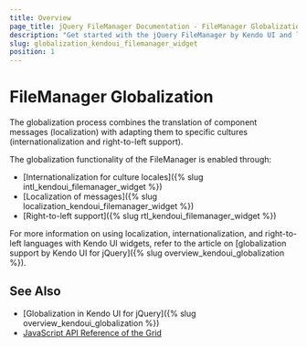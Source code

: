 ```yaml
---
title: Overview
page_title: jQuery FileManager Documentation - FileManager Globalization
description: "Get started with the jQuery FileManager by Kendo UI and learn about the globalization options it supports."
slug: globalization_kendoui_filemanager_widget
position: 1
---
```


# FileManager Globalization

The globalization process combines the translation of component messages (localization) with adapting them to specific cultures (internationalization and right-to-left support).

The globalization functionality of the FileManager is enabled through:
* [Internationalization for culture locales]({% slug intl_kendoui_filemanager_widget %})
* [Localization of messages]({% slug localization_kendoui_filemanager_widget %})
* [Right-to-left support]({% slug rtl_kendoui_filemanager_widget %})

For more information on using localization, internationalization, and right-to-left languages with Kendo UI widgets, refer to the article on [globalization support by Kendo UI for jQuery]({% slug overview_kendoui_globalization %}).

## See Also

<!-- * [Localization Support by the Grid (Demo)](https://demos.telerik.com/kendo-ui/filemanager/localization) -->
<!-- * [RTL Support by the Grid (Demo)](https://demos.telerik.com/kendo-ui/grid/right-to-left-support) -->
* [Globalization in Kendo UI for jQuery]({% slug overview_kendoui_globalization %})
* [JavaScript API Reference of the Grid](/api/javascript/ui/grid)
